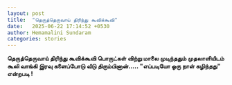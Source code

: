 ```yaml
---
layout: post
title:  "தெருத்தெருவாய் திரிந்து கூவிக்கூவி"
date:   2025-06-22 17:14:52 +0530
author: Hemamalini Sundaram
categories: stories
---
```


**தெருத்தெருவாய் திரிந்து கூவிக்கூவி பொருட்கள் விற்று மாலை முடிந்ததும்
முதலாளியிடம் கூலி வாங்கி இரவு களைப்போடு வீடு திரும்பினான்\..... \"எப்படியோ ஒரு
நாள் கழிந்தது\" என்றபடி !**
